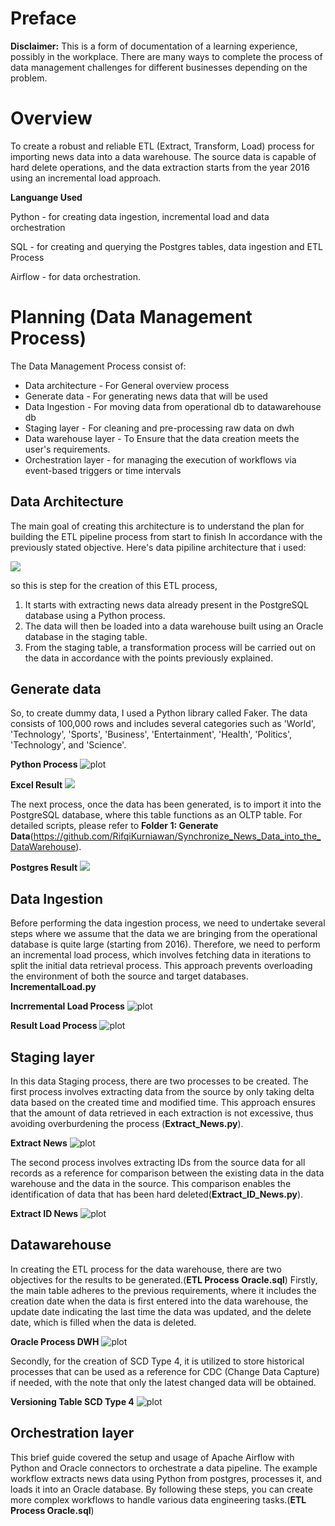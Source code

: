 # Preface
**Disclaimer:** This is a form of documentation of a learning experience, possibly in the workplace. There are many ways to complete the process of data management challenges for different businesses depending on the problem.

# Overview
To create a robust and reliable ETL (Extract, Transform, Load) process for importing news data into a data warehouse. The source data is capable of hard delete operations, and the data extraction starts from the year 2016 using an incremental load approach.

**Languange Used**

Python - for creating data ingestion, incremental load and data orchestration 

SQL - for creating and querying the Postgres tables, data ingestion and ETL Process

Airflow - for data orchestration.

# Planning (Data Management Process)

The Data Management Process consist of:
* Data architecture - For General overview process
* Generate data - For generating news data that will be used
* Data Ingestion - For moving data from operational db to datawarehouse db
* Staging layer - For cleaning and pre-processing raw data on dwh
* Data warehouse layer - To Ensure that the data creation meets the user's requirements.
* Orchestration layer - for managing the execution of workflows via event-based triggers or time intervals

## Data Architecture

The main goal of creating this architecture is to understand the plan for building the ETL pipeline process from start to finish In accordance with the previously stated objective.
Here's data pipiline architecture that i used:

![](Images/ArchitectureETLProcess.JPG)

so this is step for the creation of this ETL process, 
  1. It starts with extracting news data already present in the PostgreSQL database using a Python process.
  2. The data will then be loaded into a data warehouse built using an Oracle database in the staging table.
  3. From the staging table, a transformation process will be carried out on the data in accordance with the points previously explained.

## Generate data
So, to create dummy data, I used a Python library called Faker. The data consists of 100,000 rows and includes several categories such as 'World', 'Technology', 'Sports', 'Business', 'Entertainment', 'Health', 'Politics', 'Technology', and 'Science'.

**Python Process**
![plot](Images/Generatedatapython.JPG)

**Excel Result**
![](Images/exceldatagenerate.JPG)

The next process, once the data has been generated, is to import it into the PostgreSQL database, where this table functions as an OLTP table. For detailed scripts, please refer to **Folder 1: Generate Data**(https://github.com/RifqiKurniawan/Synchronize_News_Data_into_the_DataWarehouse).

**Postgres Result**
![](Images/ResultPostgress1.JPG)


## Data Ingestion
Before performing the data ingestion process, we need to undertake several steps where we assume that the data we are bringing from the operational database is quite large (starting from 2016). Therefore, we need to perform an incremental load process, which involves fetching data in iterations to split the initial data retrieval process. This approach prevents overloading the environment of both the source and target databases.
**IncrementalLoad.py**

**Incrremental Load Process**
![plot](Images/IncrementalLoadDataPython.JPG)

**Result Load Process**
![plot](Images/IncrementalLoadDataOracle1.JPG)

## Staging layer
In this data Staging process, there are two processes to be created. 
The first process involves extracting data from the source by only taking delta data based on the created time and modified time. This approach ensures that the amount of data retrieved in each extraction is not excessive, thus avoiding overburdening the process (**Extract_News.py**). 

**Extract News**
![plot](Images/ExtractNews.JPG)

The second process involves extracting IDs from the source data for all records as a reference for comparison between the existing data in the data warehouse and the data in the source. This comparison enables the identification of data that has been hard deleted(**Extract_ID_News.py**).

**Extract ID News**
![plot](Images/ExtractID.JPG)

## Datawarehouse
In creating the ETL process for the data warehouse, there are two objectives for the results to be generated.(**ETL Process Oracle.sql**) 
Firstly, the main table adheres to the previous requirements, where it includes the creation date when the data is first entered into the data warehouse, the update date indicating the last time the data was updated, and the delete date, which is filled when the data is deleted. 

**Oracle Process DWH**
![plot](Images/ETLProcessOracle1.JPG)

Secondly, for the creation of SCD Type 4, it is utilized to store historical processes that can be used as a reference for CDC (Change Data Capture) if needed, with the note that only the latest changed data will be obtained.

**Versioning Table SCD Type 4**
![plot](Images/TableVersionSCD4.JPG)

## Orchestration layer ##

This brief guide covered the setup and usage of Apache Airflow with Python and Oracle connectors to orchestrate a data pipeline. The example workflow extracts news data using Python from postgres, processes it, and loads it into an Oracle database. By following these steps, you can create more complex workflows to handle various data engineering tasks.(**ETL Process Oracle.sql**) 


